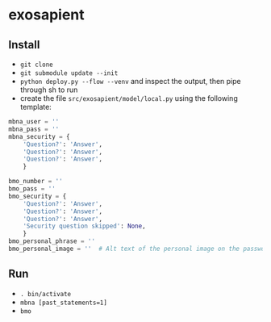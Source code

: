 exosapient
==========

Install
-------

* `git clone`
* `git submodule update --init`
* `python deploy.py --flow --venv` and inspect the output, then pipe through sh to run
* create the file `src/exosapient/model/local.py` using the following template:

``` python
mbna_user = ''
mbna_pass = ''
mbna_security = {
    'Question?': 'Answer',
    'Question?': 'Answer',
    'Question?': 'Answer',
    }

bmo_number = ''
bmo_pass = ''
bmo_security = {
    'Question?': 'Answer',
    'Question?': 'Answer',
    'Question?': 'Answer',
    'Security question skipped': None,
    }
bmo_personal_phrase = ''
bmo_personal_image = ''  # Alt text of the personal image on the password page
```

Run
---

* `. bin/activate`
* `mbna [past_statements=1]`
* `bmo`
